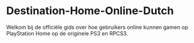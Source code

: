 # Destination-Home-Online-Dutch
Welkom bij de officiële gids over hoe gebruikers online kunnen gamen op PlayStation Home op de originele PS3 en RPCS3.
